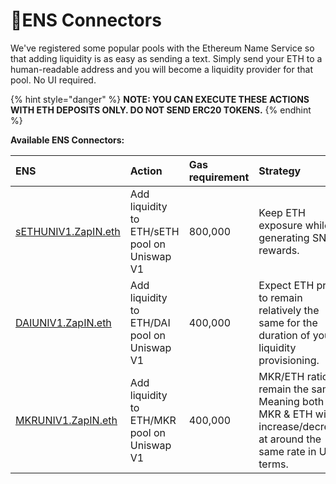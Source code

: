 # 🔌ENS Connectors

We've registered some popular pools with the Ethereum Name Service so that adding liquidity is as easy as sending a text. Simply send your ETH to a human-readable address and you will become a liquidity provider for that pool. No UI required.

{% hint style="danger" %}
**NOTE: YOU CAN EXECUTE THESE ACTIONS WITH ETH DEPOSITS ONLY. DO NOT SEND ERC20 TOKENS.**
{% endhint %}

**Available ENS Connectors:**

| ENS | Action | Gas requirement | Strategy |
| :--- | :--- | :--- | :--- |
| [sETHUNIV1.ZapIN.eth](https://etherscan.io/address/0xd3eba712988df0f8a7e5073719a40ce4cbf60b33) | Add liquidity to ETH/sETH pool on Uniswap V1 | 800,000 | Keep ETH exposure while generating SNX rewards. |
| [DAIUNIV1.ZapIN.eth](https://etherscan.io/address/daiuniv1.zapin.eth) | Add liquidity to ETH/DAI pool on Uniswap V1 | 400,000 | Expect ETH price to remain relatively the same for the duration of your liquidity provisioning. |
| [MKRUNIV1.ZapIN.eth](https://etherscan.io/address/mkruniv1.zapin.eth) | Add liquidity to ETH/MKR pool on Uniswap V1 | 400,000 | MKR/ETH ratio will remain the same. Meaning both MKR & ETH will increase/decrease at around the same rate in USD terms.  |

